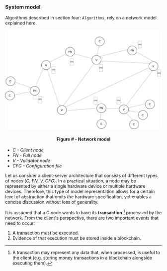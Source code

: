 ### System model

Algorithms described in section four: `Algorithms`, rely on a network model explained here.



![](https://github.com/lukamiletic95/papers/blob/master/images/fig1.png)
<div align='center'> 
	<h4>Figure # - Network model</h4>
</div>

* *C - Client node*
* *FN - Full node*
* *V - Validator node*
* *CFG - Configuration file*

Let us consider a client-server architecture that consists of different types of nodes (*C, FN, V, CFG*). In a practical situation, a node may be represented by either a single hardware device or multiple hardware devices. Therefore, this type of model representation allows for a certain level of abstraction that omits the hardware specification, yet enables a concise discussion without loss of generality.

It is assumed that a *C* node wants to have its **transaction** [^1] processed by the network. From the client's perspective, there are two important events that need to occur:
1. A transaction must be executed.
2. Evidence of that execution must be stored inside a blockchain.


[^1]: A transaction may represent any data that, when processed, is useful to the client (e.g. storing money transactions in a blockchain alongside executing them).


<!--stackedit_data:
eyJoaXN0b3J5IjpbLTE0NTQyNTQyNTEsLTEyMTYzODc5NjQsOD
M1NTk2MjAwLDMxNDM1MTU0MCwxNjk0NDYwMjY3LDUyNzgyNDk1
NiwtOTEwNTQ3NTcwLDYwMDU2ODk2MSwtMTA1ODYxOTA3Myw0Nz
IxMDQ5OTMsMTExNTg3MzczMywtMTEwNzM3ODYwMCw0NzA4NzY2
MywtMTIzODA5NTM5Niw5NjAxMDQzODhdfQ==
-->